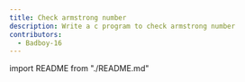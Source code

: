 ```yaml
---
title: Check armstrong number
description: Write a c program to check armstrong number
contributors:
  - Badboy-16
---
```


import README from "./README.md"

<README />
